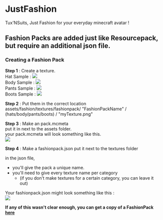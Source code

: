 # JustFashion
Tux'NSuits, Just Fashion for your everyday minecraft avatar !


## Fashion Packs are added just like Resourcepack, but require an additional json file.
### Creating a Fashion Pack

__Step 1__ : Create a texture.  
Hat Sample : ![](http://i.imgur.com/bU4zMSC.png)  
Body Sample : ![](http://i.imgur.com/jH0mbC9.png)  
Pants Sample : ![](http://i.imgur.com/a1wjSUe.png)  
Boots Sample : ![](http://i.imgur.com/zorbCNq.png)  

__Step 2__ : Put them in the correct location  
assets/fashion/textures/fashionpack/  "FashionPackName"  /  (hats/body/pants/boots)  /  "myTexture.png"

__Step 3__ : Make an pack.mcmeta  
put it in next to the assets folder.  
your pack.mcmeta will look something like this.  
![](http://i.imgur.com/F4sOd3j.png)

__Step 4__ : Make a fashionpack.json
put it next to the textures folder

in the json file, 
* you'll give the pack a unique name.
* you'll need to give every texture name per category
    * (if you don't make textures for a certain category, you can leave it out)  
    
  
Your fashionpack.json might look something like this :  
![](http://i.imgur.com/rIJLrps.png)


__If any of this wasn't clear enough, you can get a copy of a FashionPack [here](https://minecraft.curseforge.com/projects/justfashion-resource-pack)__
